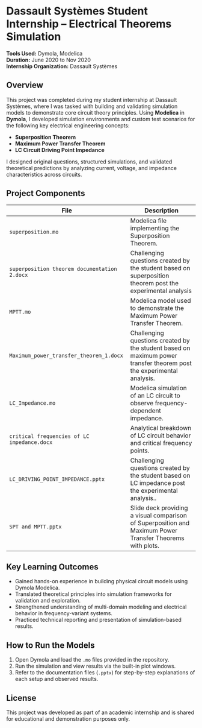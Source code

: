 
# Dassault Systèmes Student Internship – Electrical Theorems Simulation  
**Tools Used:** Dymola, Modelica  
**Duration:** June 2020 to Nov 2020  
**Internship Organization:** Dassault Systèmes  

## Overview

This project was completed during my student internship at Dassault Systèmes, where I was tasked with building and validating simulation models to demonstrate core circuit theory principles. Using **Modelica** in **Dymola**, I developed simulation environments and custom test scenarios for the following key electrical engineering concepts:

- **Superposition Theorem**
- **Maximum Power Transfer Theorem**
- **LC Circuit Driving Point Impedance**

I designed original questions, structured simulations, and validated theoretical predictions by analyzing current, voltage, and impedance characteristics across circuits.

## Project Components

| File | Description |
|------|-------------|
| `superposition.mo` | Modelica file implementing the Superposition Theorem. |
| `superposition theorem documentation 2.docx` | Challenging questions created by the student based on superposition theorem post the experimental analysis |
| `MPTT.mo` | Modelica model used to demonstrate the Maximum Power Transfer Theorem. |
| `Maximum_power_transfer_theorem_1.docx` | Challenging questions created by the student based on maximum power transfer theorem post the experimental analysis. |
| `LC_Impedance.mo` | Modelica simulation of an LC circuit to observe frequency-dependent impedance. |
| `critical frequencies of LC impedance.docx` | Analytical breakdown of LC circuit behavior and critical frequency points. |
| `LC_DRIVING_POINT_IMPEDANCE.pptx` | Challenging questions created by the student based on LC impedance post the experimental analysis.. |
| `SPT and MPTT.pptx` | Slide deck providing a visual comparison of Superposition and Maximum Power Transfer Theorems with plots. |

## Key Learning Outcomes

- Gained hands-on experience in building physical circuit models using Dymola Modelica.
- Translated theoretical principles into simulation frameworks for validation and exploration.
- Strengthened understanding of multi-domain modeling and electrical behavior in frequency-variant systems.
- Practiced technical reporting and presentation of simulation-based results.

## How to Run the Models

1. Open Dymola and load the `.mo` files provided in the repository.
2. Run the simulation and view results via the built-in plot windows.
3. Refer to the documentation files (`.pptx`) for step-by-step explanations of each setup and observed results.

## License

This project was developed as part of an academic internship and is shared for educational and demonstration purposes only.
